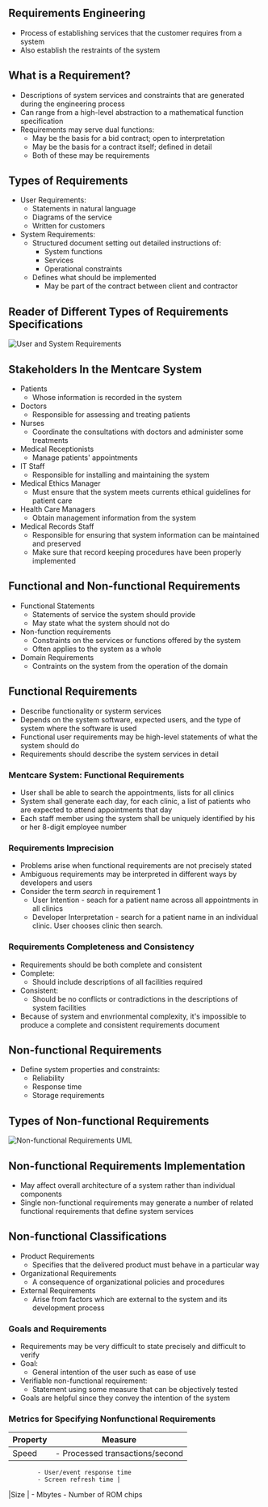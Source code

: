 ## Requirements Engineering
- Process of establishing services that the customer requires from a system
- Also establish the restraints of the system

## What is a Requirement?
- Descriptions of system services and constraints that are generated during the engineering process
- Can range from a high-level abstraction to a mathematical function specification
- Requirements may serve dual functions:
    - May be the basis for a bid contract; open to interpretation
    - May be the basis for a contract itself; defined in detail
    - Both of these may be requirements

## Types of Requirements
- User Requirements:
    - Statements in natural language
    - Diagrams of the service 
    - Written for customers
- System Requirements:
    - Structured document setting out detailed instructions of:
        - System functions
        - Services
        - Operational constraints
    - Defines what should be implemented
        - May be part of the contract between client and contractor

## Reader of Different Types of Requirements Specifications
![User and System Requirements](https://external-content.duckduckgo.com/iu/?u=https%3A%2F%2Ftse3.mm.bing.net%2Fth%3Fid%3DOIP.yIZqC10uq1JHxvn625hlrgHaEH%26pid%3DApi&f=1&ipt=9f2896e5bd2cb91719857b9f3a32f2a66f4b545d9d44ca5f6ef64ce4503e83f9&ipo=images)

## Stakeholders In the Mentcare System
- Patients
    - Whose information is recorded in the system
- Doctors
    - Responsible for assessing and treating patients
- Nurses
    - Coordinate the consultations with doctors and administer some treatments
- Medical Receptionists
    - Manage patients' appointments
- IT Staff
    - Responsible for installing and maintaining the system
- Medical Ethics Manager
    - Must ensure that the system meets currents ethical guidelines for patient care
- Health Care Managers
    - Obtain management information from the system
- Medical Records Staff
    - Responsible for ensuring that system information can be maintained and preserved
    - Make sure that record keeping procedures have been properly implemented

## Functional and Non-functional Requirements
- Functional Statements
    - Statements of service the system should provide
    - May state what the system should not do
- Non-function requirements
    - Constraints on the services or functions offered by the system
    - Often applies to the system as a whole
- Domain Requirements
    - Contraints on the system from the operation of the domain

## Functional Requirements
- Describe functionality or systerm services
- Depends on the system software, expected users, and the type of system where the software is used
- Functional user requirements may be high-level statements of what the system should do
- Requirements should describe the system services in detail

### Mentcare System: Functional Requirements
- User shall be able to search the appointments, lists for all clinics
- System shall generate each day, for each clinic, a list of patients who are expected to attend appointments that day
- Each staff member using the system shall be uniquely identified by his or her 8-digit employee number

### Requirements Imprecision
- Problems arise when functional requirements are not precisely stated
- Ambiguous requirements may be interpreted in different ways by developers and users
- Consider the term _search_ in requirement 1
    - User Intention - seach for a patient name across all appointments in all clinics
    - Developer Interpretation - search for a patient name in an individual clinic. User chooses clinic then search.

### Requirements Completeness and Consistency
- Requirements should be both complete and consistent
- Complete:
    - Should include descriptions of all facilities required
- Consistent:
    - Should be no conflicts or contradictions in the descriptions of system facilities
- Because of system and envrionmental complexity, it's impossible to produce a complete and consistent requirements document

## Non-functional Requirements
- Define system properties and constraints:
    - Reliability
    - Response time
    - Storage requirements

## Types of Non-functional Requirements
![Non-functional Requirements UML](https://external-content.duckduckgo.com/iu/?u=https%3A%2F%2Fcs.ccsu.edu%2F~stan%2Fclasses%2FCS410%2Fnotes16%2Fimages%2F04-nonfunctional_requirement_types.png&f=1&nofb=1&ipt=7adfccf723c5997a8fe397d63a151da6f34f6296c76b83e701a3e329f35a66d4&ipo=images)

## Non-functional Requirements Implementation
- May affect overall architecture of a system rather than individual components
- Single non-functional requirements may generate a number of related functional requirements that define system services

## Non-functional Classifications
- Product Requirements
    - Specifies that the delivered product must behave in a particular way
- Organizational Requirements
    - A consequence of organizational policies and procedures
- External Requirements
    - Arise from factors which are external to the system and its development process

### Goals and Requirements
- Requirements may be very difficult to state precisely and difficult to verify
- Goal:
    - General intention of the user such as ease of use
- Verifiable non-functional requirement:
    - Statement using some measure that can be objectively tested
- Goals are helpful since they convey the intention of the system

### Metrics for Specifying Nonfunctional Requirements
| Property | Measure |
|----------|---------|
|Speed      |- Processed transactions/second 
            - User/event response time
            - Screen refresh time |
|Size       | - Mbytes
             - Number of ROM chips
